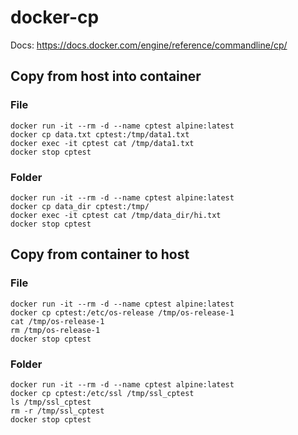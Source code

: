 # docker-cp

Docs: https://docs.docker.com/engine/reference/commandline/cp/

## Copy from host into container
### File
```shell
docker run -it --rm -d --name cptest alpine:latest
docker cp data.txt cptest:/tmp/data1.txt
docker exec -it cptest cat /tmp/data1.txt
docker stop cptest
```
### Folder
```shell
docker run -it --rm -d --name cptest alpine:latest
docker cp data_dir cptest:/tmp/
docker exec -it cptest cat /tmp/data_dir/hi.txt
docker stop cptest
```

## Copy from container to host
### File
```shell
docker run -it --rm -d --name cptest alpine:latest
docker cp cptest:/etc/os-release /tmp/os-release-1
cat /tmp/os-release-1
rm /tmp/os-release-1
docker stop cptest
```
### Folder
```shell
docker run -it --rm -d --name cptest alpine:latest
docker cp cptest:/etc/ssl /tmp/ssl_cptest
ls /tmp/ssl_cptest
rm -r /tmp/ssl_cptest
docker stop cptest
```
